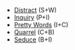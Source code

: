 - [Distract](</SkillSystem/Specialties/Distract.md>) (S+W)
- [Inquiry](</SkillSystem/Specialties/Inquiry.md>) (P+I)
- [Pretty Words](</SkillSystem/Specialties/Pretty Words.md>) (I+C)
- [Quarrel](</SkillSystem/Specialties/Quarrel.md>) (C+B)
- [Seduce](</SkillSystem/Specialties/Seduce.md>) (B+I)